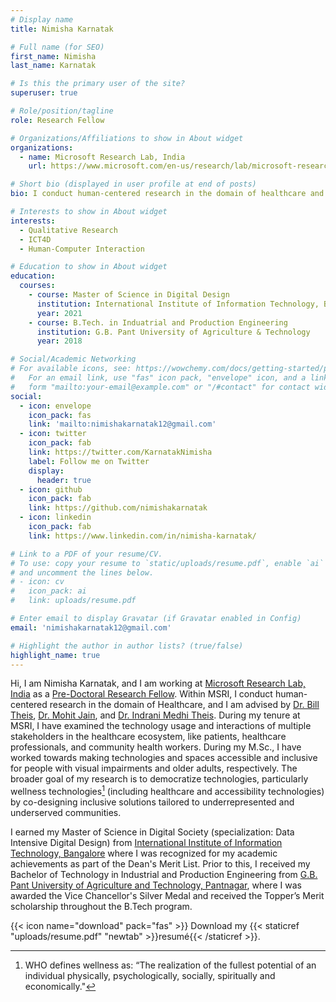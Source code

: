 ```yaml
---
# Display name
title: Nimisha Karnatak

# Full name (for SEO)
first_name: Nimisha
last_name: Karnatak

# Is this the primary user of the site?
superuser: true

# Role/position/tagline
role: Research Fellow

# Organizations/Affiliations to show in About widget
organizations:
  - name: Microsoft Research Lab, India
    url: https://www.microsoft.com/en-us/research/lab/microsoft-research-india/

# Short bio (displayed in user profile at end of posts)
bio: I conduct human-centered research in the domain of healthcare and accessibility.

# Interests to show in About widget
interests:
  - Qualitative Research
  - ICT4D
  - Human-Computer Interaction

# Education to show in About widget
education:
  courses:
    - course: Master of Science in Digital Design
      institution: International Institute of Information Technology, Bangalore
      year: 2021
    - course: B.Tech. in Induatrial and Production Engineering
      institution: G.B. Pant University of Agriculture & Technology
      year: 2018

# Social/Academic Networking
# For available icons, see: https://wowchemy.com/docs/getting-started/page-builder/#icons
#   For an email link, use "fas" icon pack, "envelope" icon, and a link in the
#   form "mailto:your-email@example.com" or "/#contact" for contact widget.
social:
  - icon: envelope
    icon_pack: fas
    link: 'mailto:nimishakarnatak12@gmail.com'
  - icon: twitter
    icon_pack: fab
    link: https://twitter.com/KarnatakNimisha
    label: Follow me on Twitter
    display:
      header: true
  - icon: github
    icon_pack: fab
    link: https://github.com/nimishakarnatak
  - icon: linkedin
    icon_pack: fab
    link: https://www.linkedin.com/in/nimisha-karnatak/

# Link to a PDF of your resume/CV.
# To use: copy your resume to `static/uploads/resume.pdf`, enable `ai` icons in `params.yaml`,
# and uncomment the lines below.
# - icon: cv
#   icon_pack: ai
#   link: uploads/resume.pdf

# Enter email to display Gravatar (if Gravatar enabled in Config)
email: 'nimishakarnatak12@gmail.com'

# Highlight the author in author lists? (true/false)
highlight_name: true
---
```


Hi, I am Nimisha Karnatak, and I am working at [Microsoft Research Lab, India](https://www.microsoft.com/en-us/research/lab/microsoft-research-india/) as a [Pre-Doctoral Research Fellow](https://www.microsoft.com/en-us/research/academic-program/research-fellows-program-at-microsoft-research-india/). Within MSRI, I conduct human-centered research in the domain of Healthcare, and I am advised by [Dr. Bill Theis](https://billthies.net/), [Dr. Mohit Jain](https://www.microsoft.com/en-us/research/people/mohja/), and [Dr. Indrani Medhi Theis](https://www.microsoft.com/en-us/research/people/indranim/). During my tenure at MSRI, I have examined the technology usage and interactions of multiple stakeholders in the healthcare ecosystem, like patients, healthcare professionals, and community health workers. During my M.Sc., I have worked towards making technologies and spaces accessible and inclusive for people with visual impairments and older adults, respectively. The broader goal of my research is to democratize technologies, particularly wellness technologies[^1] (including healthcare and accessibility technologies) by co-designing inclusive solutions tailored to underrepresented and underserved communities. 

I earned my Master of Science in Digital Society (specialization: Data Intensive Digital Design) from [International Institute of Information Technology, Bangalore](https://www.iiitb.ac.in/) where I was recognized for my academic achievements as part of the Dean's Merit List. Prior to this, I received my Bachelor of Technology in Industrial and Production Engineering from [G.B. Pant University of Agriculture and Technology, Pantnagar](https://www.gbpuat.ac.in/), where I was awarded the Vice Chancellor's Silver Medal and received the Topper’s Merit scholarship throughout the B.Tech program.

[^1]: WHO defines wellness as: “The realization of the fullest potential of an individual physically, psychologically, socially, spiritually and economically."

{{< icon name="download" pack="fas" >}} Download my {{< staticref "uploads/resume.pdf" "newtab" >}}resumé{{< /staticref >}}.
